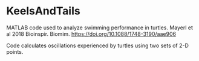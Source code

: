 # KeelsAndTails
MATLAB code used to analyze swimming performance in turtles. Mayerl et al 2018 Bioinspir. Biomim. https://doi.org/10.1088/1748-3190/aae906

Code calculates oscillations experienced by turtles using two sets of 2-D points. 
